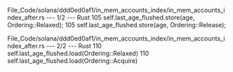 File_Code/solana/ddd0ed0af1/in_mem_accounts_index/in_mem_accounts_index_after.rs --- 1/2 --- Rust
105         self.last_age_flushed.store(age, Ordering::Relaxed);                                                                                             105         self.last_age_flushed.store(age, Ordering::Release);

File_Code/solana/ddd0ed0af1/in_mem_accounts_index/in_mem_accounts_index_after.rs --- 2/2 --- Rust
110         self.last_age_flushed.load(Ordering::Relaxed)                                                                                                    110         self.last_age_flushed.load(Ordering::Acquire)

